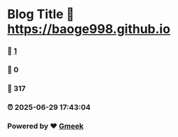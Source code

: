 # Blog Title :link: https://baoge998.github.io 
### :page_facing_up: [1](https://baoge998.github.io/tag.html) 
### :speech_balloon: 0 
### :hibiscus: 317 
### :alarm_clock: 2025-06-29 17:43:04 
### Powered by :heart: [Gmeek](https://github.com/Meekdai/Gmeek)

